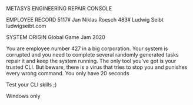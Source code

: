 METASYS ENGINEERING REPAIR CONSOLE

EMPLOYEE RECORD
5117¥	Jan Niklas Roesch
483¥	Ludwig Seibt ludwigseibt.com

SYSTEM ORIGIN
Global Game Jam 2020

You are employee number 427 in a big corporation. Your system is corrupted and you need to complete several randomly generated tasks repair it and keep the system running. The only tool you've got is your trusted CLI. But beware, there is a virus that tries to stop you and punishes every wrong command. You only have 20 seconds

Test your CLI skills ;)

Windows only